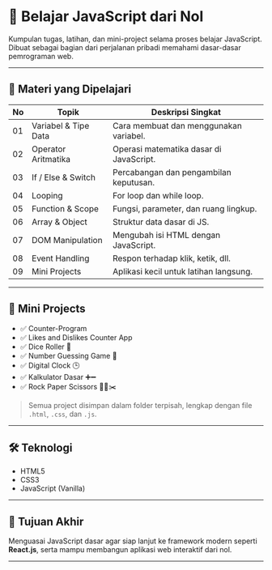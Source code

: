 # 📘 Belajar JavaScript dari Nol

Kumpulan tugas, latihan, dan mini-project selama proses belajar JavaScript.  
Dibuat sebagai bagian dari perjalanan pribadi memahami dasar-dasar pemrograman web.

---

## 🧠 Materi yang Dipelajari

| No | Topik                      | Deskripsi Singkat                         |
|----|----------------------------|-------------------------------------------|
| 01 | Variabel & Tipe Data       | Cara membuat dan menggunakan variabel.    |
| 02 | Operator Aritmatika        | Operasi matematika dasar di JavaScript.  |
| 03 | If / Else & Switch         | Percabangan dan pengambilan keputusan.   |
| 04 | Looping                    | For loop dan while loop.                 |
| 05 | Function & Scope           | Fungsi, parameter, dan ruang lingkup.    |
| 06 | Array & Object             | Struktur data dasar di JS.               |
| 07 | DOM Manipulation           | Mengubah isi HTML dengan JavaScript.     |
| 08 | Event Handling             | Respon terhadap klik, ketik, dll.        |
| 09 | Mini Projects              | Aplikasi kecil untuk latihan langsung.   |

---

## 🧪 Mini Projects

- ✅ Counter-Program
- ✅ Likes and Dislikes Counter App
- ✅ Dice Roller 🎲
- ✅ Number Guessing Game 🔢
- ✅ Digital Clock 🕒
- ✅ Kalkulator Dasar ➕➖
- ✅ Rock Paper Scissors 👊📄✂️

> Semua project disimpan dalam folder terpisah, lengkap dengan file `.html`, `.css`, dan `.js`.

---

## 🛠️ Teknologi

- HTML5
- CSS3
- JavaScript (Vanilla)

---

## 🚀 Tujuan Akhir

Menguasai JavaScript dasar agar siap lanjut ke framework modern seperti **React.js**, serta mampu membangun aplikasi web interaktif dari nol.

---
